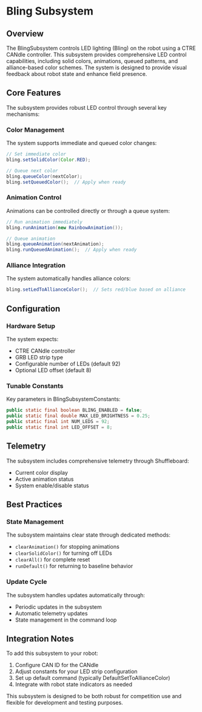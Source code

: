 # Bling Subsystem

## Overview
The BlingSubsystem controls LED lighting (Bling) on the robot using a CTRE CANdle controller. This subsystem provides comprehensive LED control capabilities, including solid colors, animations, queued patterns, and alliance-based color schemes. The system is designed to provide visual feedback about robot state and enhance field presence.

## Core Features
The subsystem provides robust LED control through several key mechanisms:

### Color Management
The system supports immediate and queued color changes:
```java
// Set immediate color
bling.setSolidColor(Color.RED);

// Queue next color
bling.queueColor(nextColor);
bling.setQueuedColor();  // Apply when ready
```

### Animation Control
Animations can be controlled directly or through a queue system:
```java
// Run animation immediately
bling.runAnimation(new RainbowAnimation());

// Queue animation
bling.queueAnimation(nextAnimation);
bling.runQueuedAnimation();  // Apply when ready
```

### Alliance Integration
The system automatically handles alliance colors:
```java
bling.setLedToAllianceColor();  // Sets red/blue based on alliance
```

## Configuration

### Hardware Setup
The system expects:
- CTRE CANdle controller
- GRB LED strip type
- Configurable number of LEDs (default 92)
- Optional LED offset (default 8)

### Tunable Constants
Key parameters in BlingSubsystemConstants:
```java
public static final boolean BLING_ENABLED = false;
public static final double MAX_LED_BRIGHTNESS = 0.25;
public static final int NUM_LEDS = 92;
public static final int LED_OFFSET = 8;
```

## Telemetry
The subsystem includes comprehensive telemetry through Shuffleboard:
- Current color display
- Active animation status
- System enable/disable status

## Best Practices

### State Management
The subsystem maintains clear state through dedicated methods:
- `clearAnimation()` for stopping animations
- `clearSolidColor()` for turning off LEDs
- `clearAll()` for complete reset
- `runDefault()` for returning to baseline behavior

### Update Cycle
The subsystem handles updates automatically through:
- Periodic updates in the subsystem
- Automatic telemetry updates
- State management in the command loop

## Integration Notes
To add this subsystem to your robot:

1. Configure CAN ID for the CANdle
2. Adjust constants for your LED strip configuration
3. Set up default command (typically DefaultSetToAllianceColor)
4. Integrate with robot state indicators as needed

This subsystem is designed to be both robust for competition use and flexible for development and testing purposes.
